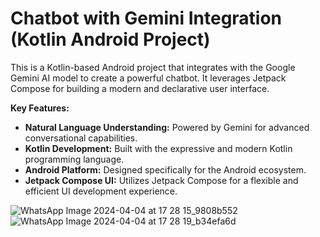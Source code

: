 # Chatbot with Gemini Integration (Kotlin Android Project)

This is a Kotlin-based Android project that integrates with the Google Gemini AI model to create a powerful chatbot. It leverages Jetpack Compose for building a modern and declarative user interface.

**Key Features:**

* **Natural Language Understanding:** Powered by Gemini for advanced conversational capabilities.
* **Kotlin Development:** Built with the expressive and modern Kotlin programming language.
* **Android Platform:** Designed specifically for the Android ecosystem.
* **Jetpack Compose UI:** Utilizes Jetpack Compose for a flexible and efficient UI development experience. 

![WhatsApp Image 2024-04-04 at 17 28 15_9808b552](https://github.com/CUBE2003/gemini-chat-bot/assets/93052603/e3ee9e8a-c7d1-4b3d-96f6-81dd803936f2)
![WhatsApp Image 2024-04-04 at 17 28 19_b34efa6d](https://github.com/CUBE2003/gemini-chat-bot/assets/93052603/cece300a-637b-4a02-a094-3cadbd93bbf3)
